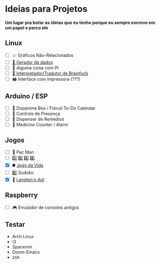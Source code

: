 # Ideias para Projetos
<b> Um lugar pra botar as ideias que eu tenho porque eu sempre escrevo em um papel e perco ele </b>

## Linux
 - [ ] :chart: Gráficos Não-Relacionados
 - [ ] [:floppy_disk: Gerador de dados](https://github.com/JorgeJabczenski/database_generator)
 - [ ] :pie: Alguma coisa com PI 
 - [ ] [:monocle_face: Interpretador/Tradutor de Brainfuck](https://github.com/JorgeJabczenski/BrainFuckInterpreter)
 - [ ] :printer: Interface com impressora (???)
 
## Arduino / ESP
 - [ ] :brain: Dopamine Box / Fisical To-Do Calendar
 - [ ] :date: Controle de Presença
 - [ ] :pill: Dispenser de Remédios 
 - [ ] :pill: Medicine Counter / Alarm

## Jogos
 - [ ] :pizza: Pac Man
 - [ ] :two: :zero: :four: :eight:
 - [x] :black_medium_square: [Jogo da Vida](https://github.com/JorgeJabczenski/GameOfLife)
 - [ ] :zero: Sudoku
 - [x] :ant: [Langton's Ant](https://github.com/JorgeJabczenski/LangtonAnt)
 
 ## Raspberry
 - [ ] :video_game: Emulador de consoles antigos

## Testar
 - Arch Linux
 - i3
 - Spacevim
 - Doom-Emacs
 - zsh
